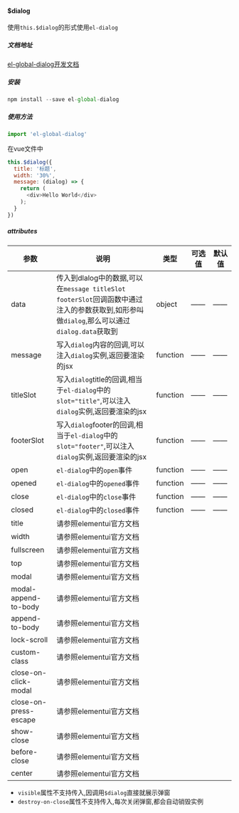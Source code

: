 #### $dialog
使用`this.$dialog`的形式使用`el-dialog`
##### 文档地址
[el-global-dialog开发文档](https://liyongleihf2006.github.io/el-global-dialog-docs/)
##### 安装
```js
npm install --save el-global-dialog
```
##### 使用方法
```js
import 'el-global-dialog'
```
在vue文件中
```js
this.$dialog({
  title: '标题',
  width: '30%',
  message: (dialog) => {
    return (
      <div>Hello World</div>
    );
  }
})
```
##### attributes
参数|说明|类型|可选值|默认值
--|--|--|--|--
data|传入到dlalog中的数据,可以在`message titleSlot footerSlot`回调函数中通过注入的参数获取到,如形参叫做`dialog`,那么可以通过`dialog.data`获取到|object|——|——
message|写入`dialog`内容的回调,可以注入`dialog`实例,返回要渲染的jsx|function|——|——
titleSlot|写入`dialog`title的回调,相当于`el-dialog`中的`slot="title"`,可以注入`dialog`实例,返回要渲染的jsx|function|——|——
footerSlot|写入`dialog`footer的回调,相当于`el-dialog`中的`slot="footer"`,可以注入`dialog`实例,返回要渲染的jsx|function|——|——
open|`el-dialog`中的`open`事件|function|——|——
opened|`el-dialog`中的`opened`事件|function|——|——
close|`el-dialog`中的`close`事件|function|——|——
closed|`el-dialog`中的`closed`事件|function|——|——
title|请参照elementui官方文档
width|请参照elementui官方文档
fullscreen|请参照elementui官方文档
top|请参照elementui官方文档
modal|请参照elementui官方文档
modal-append-to-body|请参照elementui官方文档
append-to-body|请参照elementui官方文档
lock-scroll|请参照elementui官方文档
custom-class|请参照elementui官方文档
close-on-click-modal|请参照elementui官方文档
close-on-press-escape|请参照elementui官方文档
show-close|请参照elementui官方文档
before-close|请参照elementui官方文档
center|请参照elementui官方文档

* `visible`属性不支持传入,因调用`$dialog`直接就展示弹窗
* `destroy-on-close`属性不支持传入,每次关闭弹窗,都会自动销毁实例
